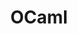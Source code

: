 ---
blog: https://ocaml.org/community/planet/
github: ocaml
logohandle: ocaml
sort: ocaml
title: OCaml
website: https://ocaml.org/
wikipedia: https://en.wikipedia.org/wiki/OCaml
---